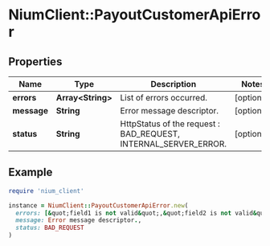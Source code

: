 # NiumClient::PayoutCustomerApiError

## Properties

| Name | Type | Description | Notes |
| ---- | ---- | ----------- | ----- |
| **errors** | **Array&lt;String&gt;** | List of errors occurred. | [optional] |
| **message** | **String** | Error message descriptor. | [optional] |
| **status** | **String** | HttpStatus of the request : BAD_REQUEST, INTERNAL_SERVER_ERROR. | [optional] |

## Example

```ruby
require 'nium_client'

instance = NiumClient::PayoutCustomerApiError.new(
  errors: [&quot;field1 is not valid&quot;,&quot;field2 is not valid&quot;],
  message: Error message descriptor.,
  status: BAD_REQUEST
)
```


